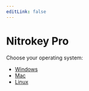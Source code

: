 ```yaml
---
editLink: false
---
```


# Nitrokey Pro

Choose your operating system:


* [Windows](./windows/)
* [Mac](./mac/)
* [Linux](./linux/)

